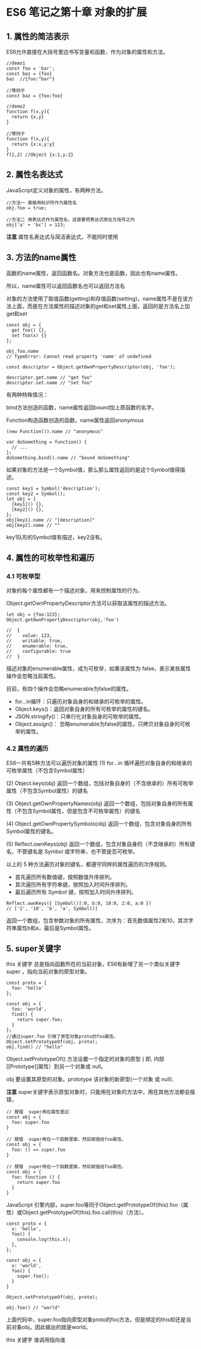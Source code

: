 # ES6 笔记之第十章 对象的扩展

## 1. 属性的简洁表示
ES6允许直接在大括号里边书写变量和函数，作为对象的属性和方法。

```
//demo1
const foo = 'bar';
const baz = {foo}
baz  //{foo:"bar"}

//等同于
const baz = {foo:foo}

//demo2
function f(x,y){
  return {x,y}
}

//等同于
function f(x,y){
  return {x:x,y:y}
}
f(1,2) //Object {x:1,y:2}
```





## 2. 属性名表达式
JavaScript定义对象的属性，有两种方法。
```
//方法一 直接用标识符作为属性名
obj.foo = true;

//方法二 用表达式作为属性名，这是要把表达式放在方括号之内
obj['a' + 'bc'] = 123;
```

**注意** 属性名表达式与简洁表达式，不能同时使用

## 3. 方法的name属性
函数的name属性，返回函数名。对象方法也是函数，因此也有name属性。

所以，name属性可以返回函数名也可以返回方法名

对象的方法使用了取值函数(getting)和存值函数(setting)，name属性不是在该方法上面，而是在方法属性的描述对象的get和set属性上面，返回的是方法名上加get和set
```
const obj = {
  get foo() {},
  set foo(x) {}
};

obj.foo.name
// TypeError: Cannot read property 'name' of undefined

const descriptor = Object.getOwnPropertyDescriptor(obj, 'foo');

descriptor.get.name // "get foo"
descriptor.set.name // "set foo"
```
有两种特殊情况：

bind方法创造的函数，name属性返回bound加上原函数的名字。

Function构造函数创造的函数，name属性返回anonymous

```
(new Function()).name // "anonymous"

var doSomething = function() {
  // ...
};
doSomething.bind().name // "bound doSomething"
```

如果对象的方法是一个Symbol值，那么那么属性返回的是这个Symbol值得描述。

```
const key1 = Symbol('description');
const key2 = Symbol();
let obj = {
  [key1]() {},
  [key2]() {},
};
obj[key1].name // "[description]"
obj[key2].name // ""
```
key1队形的Symbol值有描述，key2没有。

## 4. 属性的可枚举性和遍历
### 4.1 可枚举型
对象的每个属性都有一个描述对象，用来控制属性的行为。

Object.getOwnPropertyDescriptor方法可以获取该属性的描述方法。
```
let obj = {foo:123};
Object.getOwnPropertyDescriptor(obj,'foo')

//  {
//    value: 123,
//    writable: true,
//    enumerable: true,
//    configurable: true
//  }
```
描述对象的enumerable属性，成为可枚举，如果该属性为 false，表示某些属性操作会忽略当前属性。

目前，有四个操作会忽略enumerable为false的属性。

- for...in循环：只遍历对象自身的和继承的可枚举的属性。
- Object.keys()：返回对象自身的所有可枚举的属性的键名。
- JSON.stringify()：只串行化对象自身的可枚举的属性。
- Object.assign()： 忽略enumerable为false的属性，只拷贝对象自身的可枚举的属性。

### 4.2 属性的遍历
ES6一共有5种方法可以遍历对象的属性
(1) for...in  循环遍历对象自身的和继承的可枚举属性（不包含Symbol属性）

(2) Object.keys(obj)  返回一个数组，包括对象自身的（不含继承的）所有可枚举属性（不包含Symbol属性）的键名

(3) Object.getOwnPropertyNames(obj)  返回一个数组，包括对象自身的所有属性（不包含Symbol属性，但是包含不可枚举属性）的键名

(4) Object.getOwnPropertySymbols(obj)  返回一个数组，包含对象自身的所有Symbol属性的键名。

(5) Reflect.ownKeys(obj)  返回一个数组，包含对象自身的（不含继承的）所有键名，不管键名是 Symbol 或字符串，也不管是否可枚举。

以上的 5 种方法遍历对象的键名，都遵守同样的属性遍历的次序规则。

- 首先遍历所有数值键，按照数值升序排列。
- 其次遍历所有字符串键，按照加入时间升序排列。
- 最后遍历所有 Symbol 键，按照加入时间升序排列。

```
Reflect.ownKeys({ [Symbol()]:0, b:0, 10:0, 2:0, a:0 })
// ['2', '10', 'b', 'a', Symbol()]
```
返回一个数组，包含参数对象的所有属性，次序为：首先数值属性2和10，其次字符串属性b和a，最后是Symbol属性。

## 5. super关键字
this 关键字 总是指向函数所在的当前对象，ES6有新增了另一个类似关键字 super ，指向当前对象的原型对象。
```
const proto = {
  foo: 'hello'
};

const obj = {
  foo: 'world',
  find() {
    return super.foo;
  }
};
//通过super.foo 引用了原型对象proto的foo属性。
Object.setPrototypeOf(obj, proto);
obj.find() // "hello"
```
Object.setPrototypeOf() 方法设置一个指定的对象的原型 ( 即, 内部[[Prototype]]属性）到另一个对象或  null。

obj  要设置其原型的对象。prototype  该对象的新原型(一个对象 或 null).

**注意** super关键字表示原型对象时，只能用在对象的方法中，用在其他方法都会报错，

```
// 报错  super用在属性里边
const obj = {
  foo: super.foo
}

// 报错  super用在一个函数里面，然后赋值给foo属性。
const obj = {
  foo: () => super.foo
}

// 报错  super用在一个函数里面，然后赋值给foo属性。
const obj = {
  foo: function () {
    return super.foo
  }
}
```

JavaScript 引擎内部，super.foo等同于Object.getPrototypeOf(this).foo（属性）或Object.getPrototypeOf(this).foo.call(this)（方法）。
```
const proto = {
  x: 'hello',
  foo() {
    console.log(this.x);
  },
};

const obj = {
  x: 'world',
  foo() {
    super.foo();
  }
}

Object.setPrototypeOf(obj, proto);

obj.foo() // "world"
```
上面代码中，super.foo指向原型对象proto的foo方法，但是绑定的this却还是当前对象obj，因此输出的就是world。

this 关键字 谁调用指向谁














